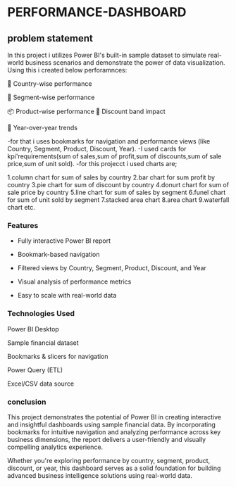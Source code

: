 # PERFORMANCE-DASHBOARD
## problem statement
In this project i utilizes Power BI's built-in sample dataset to simulate real-world business scenarios and demonstrate the power of data visualization.
Using this i created below perforamnces:

📍 Country-wise performance

👥 Segment-wise performance

📦 Product-wise performance
🎯 Discount band impact

📅 Year-over-year trends

-for that i uses bookmarks for navigation and performance views (like Country, Segment, Product, Discount, Year).
-I used cards for kpi'requirements(sum of sales,sum of profit,sum of discounts,sum of sale price,sum of unit sold).
-for this projecct i used charts are;

 1.column chart for sum of sales by country
 2.bar chart for sum profit by country
 3.pie chart for sum of discount by country
 4.donurt chart for sum of sale price by country
 5.line chart for sum of sales by segment
 6.funel chart for sum of unit sold by segment
 7.stacked area chart
 8.area chart
 9.waterfall chart etc.
  ### Features
 - Fully interactive Power BI report
   
 - Bookmark-based navigation
  
 - Filtered views by Country, Segment, Product, Discount, and Year
   
 - Visual analysis of performance metrics
  - Easy to scale with real-world data

   ### Technologies Used
  Power BI Desktop
  
  Sample financial dataset
  
  Bookmarks & slicers for navigation
  
  Power Query (ETL)
  
  Excel/CSV data source
 ### conclusion
  This project demonstrates the potential of Power BI in creating interactive and insightful dashboards using sample financial data. By incorporating bookmarks for intuitive navigation and analyzing performance across key business dimensions, the report delivers a user-friendly and visually compelling analytics experience.

Whether you're exploring performance by country, segment, product, discount, or year, this dashboard serves as a solid foundation for building advanced business intelligence solutions using real-world data.
 
 
